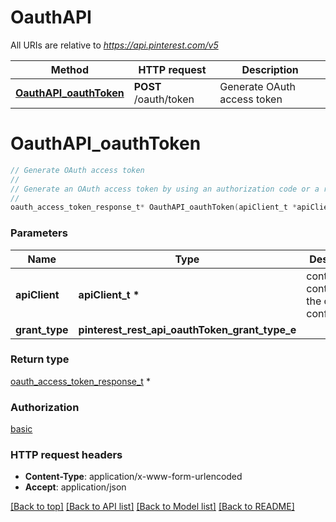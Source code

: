 # OauthAPI

All URIs are relative to *https://api.pinterest.com/v5*

Method | HTTP request | Description
------------- | ------------- | -------------
[**OauthAPI_oauthToken**](OauthAPI.md#OauthAPI_oauthToken) | **POST** /oauth/token | Generate OAuth access token


# **OauthAPI_oauthToken**
```c
// Generate OAuth access token
//
// Generate an OAuth access token by using an authorization code or a refresh token.  IMPORTANT: You need to start the OAuth flow via www.pinterest.com/oauth before calling this endpoint (or have an existing refresh token).  See <a href='/docs/getting-started/authentication-and-scopes/'>Authentication</a> for more.  <strong>Parameter <i>refresh_on</i> and its corresponding response type <i>everlasting_refresh</i> are now available to all apps! Later this year, continuous refresh will become the default behavior (ie you will no longer need to send this parameter). <a href='/docs/getting-started/beta-and-advanced-access/'>Learn more</a>.</strong>  <strong>Grant type <i>client_credentials</i> and its corresponding response type are not fully available. You will likely get a default error if you attempt to use this grant_type.</strong>
//
oauth_access_token_response_t* OauthAPI_oauthToken(apiClient_t *apiClient, pinterest_rest_api_oauthToken_grant_type_e grant_type);
```

### Parameters
Name | Type | Description  | Notes
------------- | ------------- | ------------- | -------------
**apiClient** | **apiClient_t \*** | context containing the client configuration |
**grant_type** | **pinterest_rest_api_oauthToken_grant_type_e** |  | 

### Return type

[oauth_access_token_response_t](oauth_access_token_response.md) *


### Authorization

[basic](../README.md#basic)

### HTTP request headers

 - **Content-Type**: application/x-www-form-urlencoded
 - **Accept**: application/json

[[Back to top]](#) [[Back to API list]](../README.md#documentation-for-api-endpoints) [[Back to Model list]](../README.md#documentation-for-models) [[Back to README]](../README.md)

